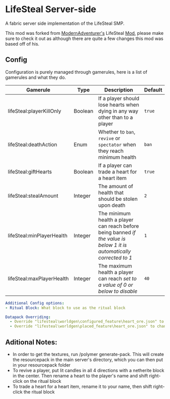 # LifeSteal Server-side

A fabric server side implementation of the LifeSteal SMP.

This mod was forked from [ModernAdventurer's](https://github.com/ModernAdventurer) LifeSteal [Mod](https://github.com/ModernAdventurer/LifeSteal), please make sure to check it out as although there are quite a few changes this mod was based off of his.

## Config

Configuration is purely managed through gamerules, here is a list of gamerules and what they do.

| Gamerule                  | Type    | Description                                                                                                            | Default |
|---------------------------|---------|------------------------------------------------------------------------------------------------------------------------|---------|
| lifeSteal:playerKillOnly  | Boolean | If a player should lose hearts when dying in any way other than to a player                                            | `true`  |
| lifeSteal:deathAction     | Enum    | Whether to `ban`, `revive` or `spectator` when they reach minimum health                                               | `ban`   |
| lifeSteal:giftHearts      | Boolean | If a player can trade a heart for a heart item                                                                         | `true`  |
| lifeSteal:stealAmount     | Integer | The amount of health that should be stolen upon death                                                                  | `2`     |
| lifeSteal:minPlayerHealth | Integer | The minimum health a player can reach before being banned *if the value is below 1 it is automatically corrected to 1* | `1`     |
| lifeSteal:maxPlayerHealth | Integer | The maximum health a player can reach *set to a value of 0 or below to disable*                                        | `40`    |
```yaml
Additional Config options:
- Ritual Block: What block to use as the ritual block
```

```yaml
Datapack Overriding:
  - Override "lifesteal\worldgen\configured_feature\heart_ore.json" to change amount of ores per vein
  - Override "lifesteal\worldgen\placed_feature\heart_ore.json" to change amount of veins per chunk
```

## Aditional Notes:
- In order to get the textures, run /polymer generate-pack. This will create the resourcepack in the main server's directory, which you can then put in your resourcepack folder
- To revive a player, put lit candles in all 4 directions with a netherite block in the center. Then rename a heart to the player's name and shift right-click on the ritual block
- To trade a heart for a heart item, rename it to your name, then shift right-click the ritual block